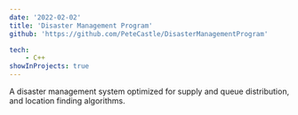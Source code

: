 ```yaml
---
date: '2022-02-02'
title: 'Disaster Management Program'
github: 'https://github.com/PeteCastle/DisasterManagementProgram'

tech:
    - C++
showInProjects: true
---
```


A disaster management system optimized for supply and queue distribution, and location finding algorithms.